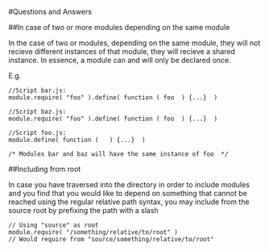 
#Questions and Answers

##In case of two or more modules depending on the same module

In  the case of two or modules, depending on the same module, they will not
recieve different instances of that module, they will recieve a shared instance.
In essence, a module can and will only be declared once.

E.g.

    //Script bar.js:
    module.require( "foo" ).define( function ( foo  ) {...}  )

    //Script baz.js:
    module.require( "foo" ).define( function ( foo  ) {...}  )

    //Script foo.js:
    module.define( function (   ) {...}  )

    /* Modules bar and baz will have the same instance of foo  */

##Including from root

In case you have traversed into the directory in order to include modules
and you find that you would like to depend on something that cannot be reached
using the regular relative path syntax, you may include from the source root
by prefixing the path with a slash

    // Using "source" as root
    module.require( "/something/relative/to/root" )
    // Would require from "source/something/relative/to/root"